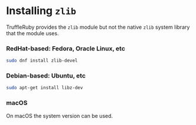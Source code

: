 # Installing `zlib`

TruffleRuby provides the `zlib` module but not the native `zlib` system library that the module uses.

### RedHat-based: Fedora, Oracle Linux, etc

```bash
sudo dnf install zlib-devel
```

### Debian-based: Ubuntu, etc

```bash
sudo apt-get install libz-dev
```

### macOS

On macOS the system version can be used.
